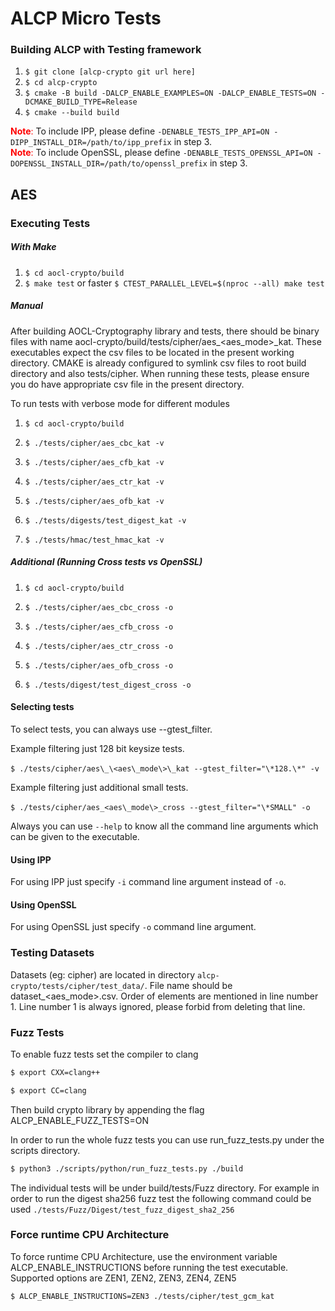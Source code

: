 # ALCP Micro Tests

### Building ALCP with Testing framework

1. `$ git clone [alcp-crypto git url here]`
2. `$ cd alcp-crypto`
3. `$ cmake -B build -DALCP_ENABLE_EXAMPLES=ON -DALCP_ENABLE_TESTS=ON -DCMAKE_BUILD_TYPE=Release`
4. `$ cmake --build build`

<span style="color:red"> __Note__: </span> To include IPP, please define `-DENABLE_TESTS_IPP_API=ON -DIPP_INSTALL_DIR=/path/to/ipp_prefix` in step 3.<br>
<span style="color:red"> __Note__: </span> To include OpenSSL, please define `-DENABLE_TESTS_OPENSSL_API=ON -DOPENSSL_INSTALL_DIR=/path/to/openssl_prefix` in step 3.

## AES

### Executing Tests

##### With Make

1. `$ cd aocl-crypto/build`
2. `$ make test` or faster `$ CTEST_PARALLEL_LEVEL=$(nproc --all) make test`

##### Manual

After building AOCL-Cryptography library and tests, there should be binary files with name aocl-crypto/build/tests/cipher/aes\_\<aes\_mode\>\_kat. These executables expect the csv files to be located in the present working directory. CMAKE is already configured to symlink csv files to root build directory and also tests/cipher. When running these tests, please ensure you do have appropriate csv file in the present directory.

To run tests with verbose mode for different modules

1.   `$ cd aocl-crypto/build`

2.  `$ ./tests/cipher/aes_cbc_kat -v`

3.  `$ ./tests/cipher/aes_cfb_kat -v`

4.  `$ ./tests/cipher/aes_ctr_kat -v`

5.  `$ ./tests/cipher/aes_ofb_kat -v`

6.  `$ ./tests/digests/test_digest_kat -v`

7.  `$ ./tests/hmac/test_hmac_kat -v`

##### Additional (Running Cross tests vs OpenSSL)

1. `$ cd aocl-crypto/build`

2. `$ ./tests/cipher/aes_cbc_cross -o` 

3.  `$ ./tests/cipher/aes_cfb_cross -o`

4.  `$ ./tests/cipher/aes_ctr_cross -o`

5.  `$ ./tests/cipher/aes_ofb_cross -o`

6. `$ ./tests/digest/test_digest_cross -o`

#### Selecting tests

To select tests, you can always use --gtest_filter.

Example filtering just 128 bit keysize tests.

​	`$ ./tests/cipher/aes\_\<aes\_mode\>\_kat --gtest_filter="\*128.\*" -v`

Example filtering just additional small tests.

​    `$ ./tests/cipher/aes_<aes\_mode\>_cross --gtest_filter="\*SMALL" -o `

Always you can use `--help` to know all the command line arguments which can be given to the executable.

#### Using IPP

For using IPP just specify `-i` command line argument instead of `-o`.

#### Using OpenSSL

For using OpenSSL just specify `-o` command line argument.

### Testing Datasets

Datasets (eg: cipher) are located in directory `alcp-crypto/tests/cipher/test_data/`. File name should be dataset_\<aes\_mode\>.csv. Order of elements are mentioned in line number 1. Line number 1 is always ignored, please forbid from deleting that line.

### Fuzz Tests
To enable fuzz tests set the compiler to clang 

```sh
$ export CXX=clang++
```
```sh
$ export CC=clang
```

Then build crypto library by appending the flag ALCP_ENABLE_FUZZ_TESTS=ON

In order to run the whole fuzz tests you can use run_fuzz_tests.py under the scripts directory.
```sh
$ python3 ./scripts/python/run_fuzz_tests.py ./build
```
The individual tests will be under build/tests/Fuzz directory. For example in order to run the digest sha256 fuzz test the following command could be used  `./tests/Fuzz/Digest/test_fuzz_digest_sha2_256`

### Force runtime CPU Architecture
To force runtime CPU Architecture, use the environment variable ALCP_ENABLE_INSTRUCTIONS before running the test executable.
Supported options are ZEN1, ZEN2, ZEN3, ZEN4, ZEN5

```sh
$ ALCP_ENABLE_INSTRUCTIONS=ZEN3 ./tests/cipher/test_gcm_kat
```